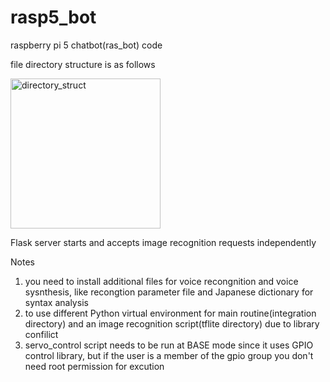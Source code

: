 # rasp5_bot

raspberry pi 5 chatbot(ras_bot) code

file directory structure is as follows

<img width="240" alt="directory_struct" src="https://github.com/user-attachments/assets/e4a32c05-bb74-4852-b78d-c6c7847f0e37" />

Flask server starts and accepts image recognition requests independently

Notes
1. you need to install additional files for voice recongnition and voice sysnthesis, like recongtion parameter file and Japanese dictionary for syntax analysis
2. to use different Python virtual environment for main routine(integration directory) and an image recognition script(tflite directory) due to library confilict
3. servo_control script needs to be run at BASE mode since it uses GPIO control library, but if the user is a member of the gpio group you don't need root permission for excution

